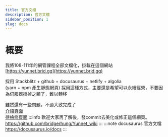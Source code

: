 ```yaml
---
title: 官方文檔
description: 官方文檔
sidebar_position: 1
slug: docs
---
```


# 概要
我將108-111年的網管課程全部文檔化，掛載在這個網站  
[https://yunnet.brid.gq](https://yunnet.brid.gq) 

採用 Stackblitz + github + docusaurus + netlify + algolia  
(yarn + npm 產生靜態網頁)
採用這種方式，主要還是希望可以永續經營，不要因為伺服器掛掉之類了，難以轉移  


雖然還有一些問題，不過大致完成了  
[介紹頁面](../docs)   
[待檢修頁面](../fix)
:::info
歡迎大家再了解後，發commit去美化或修正這個網頁。
https://github.com/bridgerhung/Yunnet_wiki
:::
:::note
docusaurus 官方文檔
https://docusaurus.io/docs
:::


